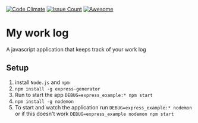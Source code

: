 [![Code Climate](https://codeclimate.com/github/stmoreau/my-work-log/badges/gpa.svg)](https://codeclimate.com/github/stmoreau/my-work-log)
[![Issue Count](https://codeclimate.com/github/stmoreau/my-work-log/badges/issue_count.svg)](https://codeclimate.com/github/stmoreau/my-work-log)
[![Awesome](https://cdn.rawgit.com/sindresorhus/awesome/d7305f38d29fed78fa85652e3a63e154dd8e8829/media/badge.svg)](https://github.com/sindresorhus/awesome)
# My work log

A javascript application that keeps track of your work log

## Setup
1. install `Node.js` and `npm`
2. `npm install -g express-generator`
3. Run to start the app `DEBUG=express_example:* npm start`
4. `npm install -g nodemon`
5. To start and watch the application run `DEBUG=express_example:* nodemon` or if this doesn't work `DEBUG=express_example nodemon npm start`
